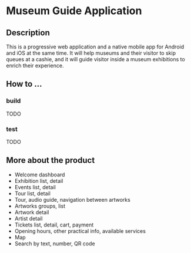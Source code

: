 # Museum Guide Application
## Description
This is a progressive web application and a native mobile app for Android and iOS at the same time. It will help museums and their visitor to skip queues at a cashie, and it will guide visitor inside a museum exhibitions to enrich their experience.


## How to ...
### build
TODO

### test
TODO


## More about the product

* Welcome dashboard
* Exhibition list, detail
* Events list, detail
* Tour list, detail
* Tour, audio guide, navigation between artworks
* Artworks groups, list
* Artwork detail
* Artist detail
* Tickets list, detail, cart, payment
* Opening hours, other practical info, available services
* Map
* Search by text, number, QR code
